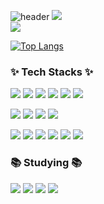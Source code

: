 ![header](https://capsule-render.vercel.app/api?type=venom&color=202632&height=300&section=header&text=JeBread&fontSize=90&fontColor=0064ff)
<a href="https://velog.io/@sangje112/posts" target="_blank"><img src="https://img.shields.io/badge/Velog-202632?style=for-the-badge&logo=Velog&logoColor=20C997"/></a> <br>
<img src="https://img.shields.io/badge/삼성_청년SW아카데미(SSAFY 9th)-202632?style=for-the-badge&logo=Samsung&logoColor=1428A0"/> <br>

[![Top Langs](https://github-readme-stats.vercel.app/api/top-langs/?username=JeBread&langs_count=5&layout=compact&theme=dark)](https://github.com/JeBread/JeBread)



### ✨ Tech Stacks ✨

<p>
  <img src="https://img.shields.io/badge/react-20232a.svg?style=for-the-badge&logo=react&logoColor=61DAFB" />
  <img src="https://img.shields.io/badge/javascript-20232a.svg?style=for-the-badge&logo=JavaScript&logoColor=F7DF1E" />
  <img src="https://img.shields.io/badge/Next.js-ffffff.svg?style=for-the-badge&logo=nextdotjs&logoColor=202632" />
  <img src="https://img.shields.io/badge/TypeScript-20232a.svg?style=for-the-badge&logo=typescript&logoColor=3178c6" />
  <img src="https://img.shields.io/badge/vue.js-20232a.svg?style=for-the-badge&logo=vuedotjs&logoColor=4FC08D" />
  <img src="https://img.shields.io/badge/axios-20232a.svg?style=for-the-badge&logo=axios&logoColor=5A29E4" />
<p/>

<p>
  <img src="https://img.shields.io/badge/tailwind-20232a.svg?style=for-the-badge&logo=tailwindcss&logoColor=06B6D4" />
  <img src="https://img.shields.io/badge/figma-20232a.svg?style=for-the-badge&logo=figma&logoColor=F24E1E" />
  <img src="https://img.shields.io/badge/nextui-20232a.svg?style=for-the-badge&logo=nextui&logoColor=ffffff" />
  <img src="https://img.shields.io/badge/mui-20232a.svg?style=for-the-badge&logo=mui&logoColor=007FFF" />
</p>

<p>
  <img src="https://img.shields.io/badge/python-20232a.svg?style=for-the-badge&logo=python&logoColor=3776AB" />
  <img src="https://img.shields.io/badge/django-20232a.svg?style=for-the-badge&logo=django&logoColor=092E20" />
  <img src="https://img.shields.io/badge/git-20232a.svg?style=for-the-badge&logo=git&logoColor=F05032" />
  <img src="https://img.shields.io/badge/gitlab-20232a.svg?style=for-the-badge&logo=gitlab&logoColor=FC6D26" />
  <img src="https://img.shields.io/badge/github-20232a.svg?style=for-the-badge&logo=github&logoColor=ffffff" />
  <img src="https://img.shields.io/badge/jira-20232a.svg?style=for-the-badge&logo=jira&logoColor=0052CC" />
</p>

### 📚 Studying 📚

<p>
  <img src="https://img.shields.io/badge/styledcomponents-20232a.svg?style=for-the-badge&logo=styledcomponents&logoColor=DB7093" />
  <img src="https://img.shields.io/badge/framer-20232a.svg?style=for-the-badge&logo=framer&logoColor=0055FF" />
  <img src="https://img.shields.io/badge/Next.js-20232a.svg?style=for-the-badge&logo=nextdotjs&logoColor=ffffff" />
  <img src="https://img.shields.io/badge/TypeScript-20232a.svg?style=for-the-badge&logo=typescript&logoColor=3178c6" />
</p>
